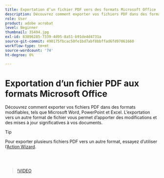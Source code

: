 ```yaml
---
title: Exportation d’un fichier PDF vers des formats Microsoft Office
description: Découvrez comment exporter vos fichiers PDF dans des formats modifiables tels que Microsoft Word, Excel ou PowerPoint.
role: User
product: adobe acrobat
level: Beginner
thumbnail: 35494.jpg
exl-id: 83896285-7339-4d95-8a51-b91de4d4731a
source-git-commit: 490175fbcac50fe1bd7abf8bbffad6fd97061660
workflow-type: tm+mt
source-wordcount: '74'
ht-degree: 0%

---
```


# Exportation d’un fichier PDF aux formats Microsoft Office

Découvrez comment exporter vos fichiers PDF dans des formats modifiables, tels que Microsoft Word, PowerPoint et Excel. L’exportation vers un autre format de fichier vous permet d’apporter des modifications et des mises à jour significatives à vos documents.

>[!TIP]
>
>Pour exporter plusieurs fichiers PDF vers un autre format, essayez d’utiliser l’[Action Wizard](../advanced-tasks/action.md).

<br> 

>[!VIDEO](https://video.tv.adobe.com/v/35494?hidetitle=true)
